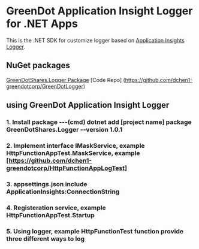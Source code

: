 # GreenDot Application Insight Logger for .NET Apps


This is the .NET SDK for customize logger based on [Application Insights Logger](https://learn.microsoft.com/en-us/azure/azure-monitor/app/ilogger).

## NuGet packages
[GreenDotShares.Logger Package](https://github.com/dchen1-greendotcorp/GreenDotLogger/packages/1657549)
[Code Repo] (https://github.com/dchen1-greendotcorp/GreenDotLogger)

## using GreenDot Application Insight Logger

### 1. Install package ---(cmd) dotnet add [project name] package GreenDotShares.Logger --version 1.0.1

### 2. Implement interface IMaskService, example HttpFunctionAppTest.MaskService, example [https://github.com/dchen1-greendotcorp/HttpFunctionAppLogTest]

### 3. appsettings.json include ApplicationInsights:ConnectionString

### 4. Registeration service, example HttpFunctionAppTest.Startup

### 5. Using logger, example HttpFunctionTest function provide three different ways to log

